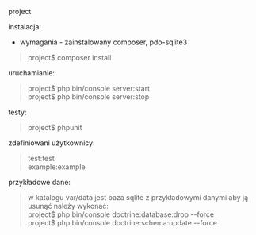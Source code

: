 project 

instalacja: 

- wymagania - zainstalowany composer, pdo-sqlite3

> project$ composer install  

uruchamianie:
> project$ php bin/console server:start  
> project$ php bin/console server:stop

testy:
> project$ phpunit

zdefiniowani użytkownicy:  
> test:test  
> example:example  

przykładowe dane:
> w katalogu var/data jest baza sqlite z przykładowymi danymi
> aby ją usunąć należy wykonać:  
> project$ php bin/console doctrine:database:drop --force  
> project$ php bin/console doctrine:schema:update --force
